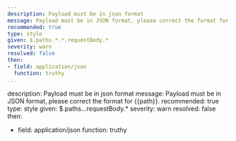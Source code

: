 ```yaml
---
description: Payload must be in json format
message: Payload must be in JSON format, please correct the format for {{path}}.
recommended: true
type: style
given: $.paths.*.*.requestBody.*
severity: warn
resolved: false
then:
- field: application/json
  function: truthy
...
```

description: Payload must be in json format
message: Payload must be in JSON format, please correct the format for {{path}}.
recommended: true
type: style
given: $.paths.*.*.requestBody.*
severity: warn
resolved: false
then:
- field: application/json
  function: truthy